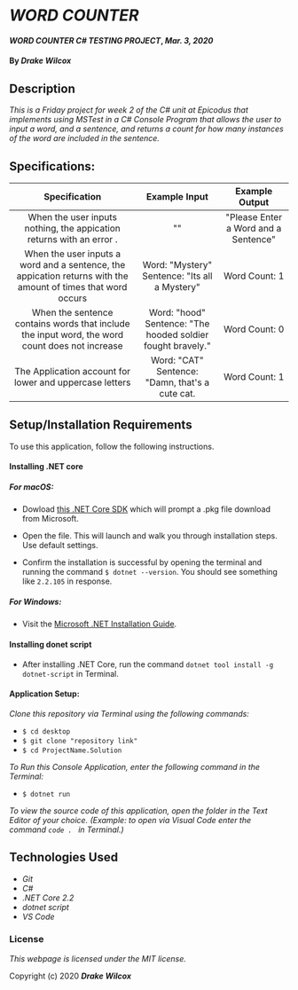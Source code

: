 # _WORD COUNTER_

#### _WORD COUNTER C# TESTING PROJECT_, _Mar. 3, 2020_

#### By _**Drake Wilcox**_

## Description

_This is a Friday project for week 2 of the C# unit at Epicodus that implements using MSTest in a C# Console Program that allows the user to input a word, and a sentence, and returns a count for how many instances of the word are included in the sentence._

## Specifications:

| Specification | Example Input | Example Output |
| :-------------:|:-------------:|:-------------:|
| When the user inputs nothing, the appication returns with an error . | "" | "Please Enter a Word and a Sentence" |
| When the user inputs a word and a sentence, the appication returns with the amount of times that word occurs | Word: "Mystery" Sentence: "Its all a Mystery" | Word Count: 1 |
| When the sentence contains words that include the input word, the word count does not increase | Word: "hood" Sentence: "The hooded soldier fought bravely." | Word Count: 0 |
The Application account for lower and uppercase letters | Word: "CAT" Sentence: "Damn, that's a cute cat. | Word Count: 1 |

## Setup/Installation Requirements

To use this application, follow the following instructions. 

#### Installing .NET core

##### For macOS: 

* Dowload [this .NET Core SDK](https://dotnet.microsoft.com/download/thank-you/dotnet-sdk-2.2.106-macos-x64-installer) which will prompt a .pkg file download from Microsoft.

* Open the file. This will launch and walk you through installation steps. Use default settings. 

* Confirm the installation is successful by opening the terminal and running the command ``$ dotnet --version``. You should see something like ``2.2.105`` in response.

##### For Windows: 
* Visit the [Microsoft .NET Installation Guide](https://docs.microsoft.com/en-us/dotnet/framework/install/).

#### Installing donet script

* After installing .NET Core, run the command `` dotnet tool install -g dotnet-script `` in Terminal. 

#### Application Setup:
_Clone this repository via Terminal using the following commands:_
* ``$ cd desktop``
* ``$ git clone "repository link" ``
* ``$ cd ProjectName.Solution``

_To Run this Console Application, enter the following command in the Terminal:_

* ``$ dotnet run``

_To view the source code of this application, open the folder in the Text Editor of your choice. (Example: to open via Visual Code enter the command ``code . `` in Terminal.)_

## Technologies Used
* _Git_
* _C#_
* _.NET Core 2.2_
* _dotnet script_
* _VS Code_

### License

*This webpage is licensed under the MIT license.*

Copyright (c) 2020 **_Drake Wilcox_**